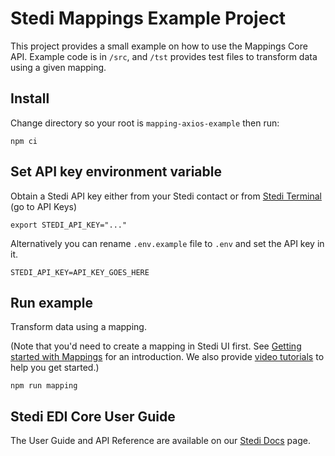 # Stedi Mappings Example Project

This project provides a small example on how to use the Mappings Core API. Example code is in `/src`, and `/tst` provides test files to transform data using a given mapping.

## Install

Change directory so your root is `mapping-axios-example` then run:

```shell
npm ci
```

## Set API key environment variable

Obtain a Stedi API key either from your Stedi contact or from [Stedi Terminal](https://terminal.stedi.com/) (go to API
Keys)

```shell
export STEDI_API_KEY="..."
```

Alternatively you can rename `.env.example` file to `.env` and set the API key in it.

```shell
STEDI_API_KEY=API_KEY_GOES_HERE
```

## Run example

Transform data using a mapping.

(Note that you'd need to create a mapping in Stedi UI first. See [Getting started with Mappings](https://www.stedi.com/docs/tutorials/getting-started-with-mappings) for an introduction. We also provide [video tutorials](https://www.stedi.com/docs/mappings/video-tutorials) to help you get started.)

```
npm run mapping
```

## Stedi EDI Core User Guide

The User Guide and API Reference are available on our [Stedi Docs](https://www.stedi.com/docs/mappings) page.
